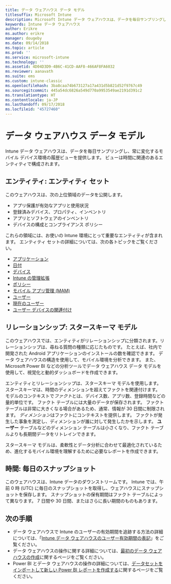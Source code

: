 ```yaml
---
title: データ ウェアハウス データ モデル
titlesuffix: Microsoft Intune
description: Microsoft Intune データ ウェアハウスは、データを毎日サンプリングし、常に変化するモバイル環境の履歴ビューを提供します。
keywords: Intune データ ウェアハウス
author: Erikre
ms.author: erikre
manager: dougeby
ms.date: 09/14/2018
ms.topic: article
ms.prod: ''
ms.service: microsoft-intune
ms.technology: ''
ms.assetid: 4D04D3D9-4B6C-41CD-AAF8-466AF8FA6032
ms.reviewer: aanavath
ms.suite: ems
ms.custom: intune-classic
ms.openlocfilehash: 3ba8caa74b673127a17a431d5b821d52f9767c49
ms.sourcegitcommit: 445a54dc6826a549d770a9953549ae2191d391c2
ms.translationtype: HT
ms.contentlocale: ja-JP
ms.lasthandoff: 09/17/2018
ms.locfileid: "45727460"
---
```

# <a name="data-warehouse-data-model"></a>データ ウェアハウス データ モデル

Intune データ ウェアハウスは、データを毎日サンプリングし、常に変化するモバイル デバイス環境の履歴ビューを提供します。 ビューは時間に関連のあるエンティティで構成されます。

## <a name="entities-entity-sets"></a>エンティティ: エンティティ セット

このウェアハウスは、次の上位領域のデータを公開します。

  -  アプリ保護が有効なアプリと使用状況
  -  登録済みデバイス、プロパティ、インベントリ
  -  アプリとソフトウェアのインベントリ
  -  デバイスの構成とコンプライアンス ポリシー

これらの領域には、お使いの Intune 環境にとって重要なエンティティが含まれます。 エンティティ セットの詳細については、次の各トピックをご覧ください。

  -  [アプリケーション](reports-ref-application.md)
  -  [日付](reports-ref-date.md)
  -  [デバイス](reports-ref-devices.md)
  -  [Intune の管理拡張](reports-ref-intunemanagementextension.md)
  -  [ポリシー](reports-ref-policy.md)
  -  [モバイル アプリ管理 (MAM)](reports-ref-mobile-app-management.md)
  -  [ユーザー](reports-ref-user.md)
  -  [現在のユーザー](reports-ref-current-user.md)
  -  [ユーザー デバイスの関連付け](reports-ref-user-device.md)

## <a name="relationships-star-schema-model"></a>リレーションシップ: スタースキーマ モデル

このウェアハウスでは、エンティティがリレーションシップに分類されます。リレーションシップは、尋ねる質問の種類に応じたものです。 たとえば、社内で開発された Android アプリケーションのインストールの数を確認できます。 データ ウェアハウスの構造を使用して、モバイル環境を分析できます。 また、Microsoft Power BI などの分析ツールでデータ ウェアハウス データ モデルを使用して、視覚化と動的ダッシュボードを作成できます。

エンティティとリレーションシップは、スタースキーマ モデルを使用します。 スタースキーマは、時間のディメンションを超えてファクトを関連付けます。 モデルのコンテキストで*ファクト*とは、デバイス数、アプリ数、登録時間などの量的単位です。 ファクト テーブルには大量のデータが保存されます。 ファクト テーブルは非常に大きくなる場合があるため、通常、情報が 30 日間に制限されます。 *ディメンション*はファクトにコンテキストを提供します。 ファクトが発生した事象を測定し、ディメンションが誰に対して発生したかを示します。 **ユーザー** テーブルなどのディメンション テーブルは小さくなり、ファクト テーブルよりも長期間データをリトレインできます。 

スタースキーマ モデルは、柔軟性とデータ分析に合わせて最適化されているため、進化するモバイル環境を理解するために必要なレポートを作成できます。

## <a name="time-daily-snapshots"></a>時間: 毎日のスナップショット

このウェアハウスは、Intune データのダウンストリームです。 Intune では、午前 0 時 (UTC) に毎日のスナップショットを取得し、ウェアハウスにスナップショットを保存します。 スナップショットの保有期間はファクト テーブルによって異なります。 7 日間や 30 日間、またはさらに長い期間のものもあります。

## <a name="next-steps"></a>次の手順

 - データ ウェアハウスで Intune のユーザーの有効期間を追跡する方法の詳細については、「[Intune データ ウェアハウスのユーザー有効期間の表記](reports-ref-user-timeline.md)」をご覧ください。
 - データ ウェアハウスの操作に関する詳細については、[最初のデータ ウェアハウスの作成](https://www.codeproject.com/Articles/652108/Create-First-Data-WareHouse)に関するページをご覧ください。
 - Power BI とデータ ウェアハウスの操作の詳細については、[データセットをインポートして新しい Power BI レポートを作成する](https://powerbi.microsoft.com/documentation/powerbi-service-create-a-new-report/)に関するページをご覧ください。 
